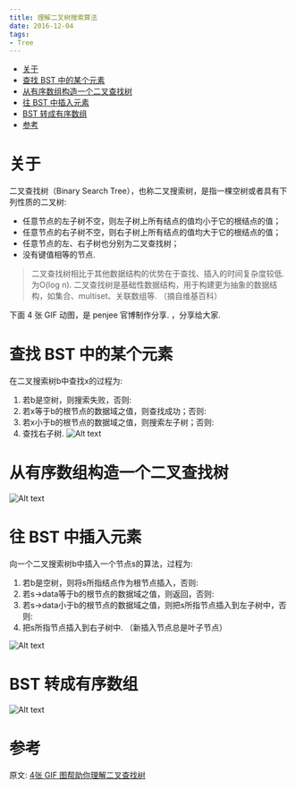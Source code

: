 ```yaml
---
title: 理解二叉树搜索算法
date: 2016-12-04
tags:
- Tree
---
```

<!-- TOC -->

- [关于](#关于)
- [查找 BST 中的某个元素](#查找-bst-中的某个元素)
- [从有序数组构造一个二叉查找树](#从有序数组构造一个二叉查找树)
- [往 BST 中插入元素](#往-bst-中插入元素)
- [BST 转成有序数组](#bst-转成有序数组)
- [参考](#参考)

<!-- /TOC -->
# 关于 

二叉查找树（Binary Search Tree），也称二叉搜索树，是指一棵空树或者具有下列性质的二叉树:

* 任意节点的左子树不空，则左子树上所有结点的值均小于它的根结点的值；
* 任意节点的右子树不空，则右子树上所有结点的值均大于它的根结点的值；
* 任意节点的左、右子树也分别为二叉查找树；
* 没有键值相等的节点.

> 二叉查找树相比于其他数据结构的优势在于查找、插入的时间复杂度较低. 为O(log n). 二叉查找树是基础性数据结构，用于构建更为抽象的数据结构，如集合、multiset、关联数组等. （摘自维基百科）

下面 4 张 GIF 动图，是 penjee 官博制作分享. ，分享给大家.

# 查找 BST 中的某个元素

在二叉搜索树b中查找x的过程为:

1. 若b是空树，则搜索失败，否则:
2. 若x等于b的根节点的数据域之值，则查找成功；否则:
3. 若x小于b的根节点的数据域之值，则搜索左子树；否则:
4. 查找右子树.
![Alt text](https://gitee.com/LuVx/img/raw/master/algorithm/1.gif)

# 从有序数组构造一个二叉查找树

![Alt text](https://gitee.com/LuVx/img/raw/master/algorithm/2.gif)


# 往 BST 中插入元素

向一个二叉搜索树b中插入一个节点s的算法，过程为:

1. 若b是空树，则将s所指结点作为根节点插入，否则:
2. 若s->data等于b的根节点的数据域之值，则返回，否则:
3. 若s->data小于b的根节点的数据域之值，则把s所指节点插入到左子树中，否则:
4. 把s所指节点插入到右子树中. （新插入节点总是叶子节点）

![Alt text](https://gitee.com/LuVx/img/raw/master/algorithm/3.gif)

# BST 转成有序数组

![Alt text](https://gitee.com/LuVx/img/raw/master/algorithm/4.gif)

# 参考

原文:
[4张 GIF 图帮助你理解二叉查找树](http://blog.jobbole.com/101366/)